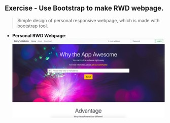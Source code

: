 ## Exercise - Use Bootstrap to make RWD webpage.

> Simple design of personal responsive webpage, which is made with bootstrap tool.

- **Personal RWD Webpage**:
[![Personal RWD webpage](img/og-img.png "Personal RWD webpage")](https://quinhsieh.github.io/rwd-web/)


